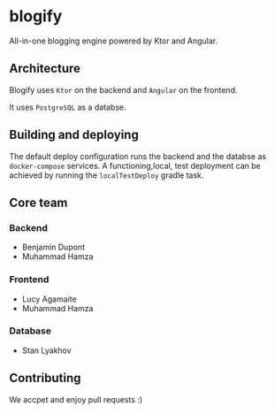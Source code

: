 # blogify

All-in-one blogging engine powered by Ktor and Angular.

## Architecture

Blogify uses `Ktor` on the backend and `Angular` on the frontend.

It uses `PostgreSQL` as a databse.

## Building and deploying

The default deploy configuration runs the backend and the databse as `docker-compose` services. A functioning,local, test deployment can be achieved by running the `localTestDeploy` gradle task.

## Core team

### Backend
- Benjamin Dupont
- Muhammad Hamza

### Frontend
- Lucy Agamaite
- Muhammad Hamza

### Database
- Stan Lyakhov

## Contributing

We accpet and enjoy pull requests :)
